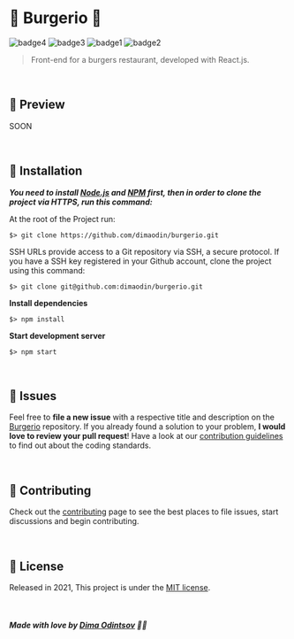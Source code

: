 # 🍔 Burgerio 🍔

 ![badge4](https://img.shields.io/badge/React_Router-CA4245?style=for-the-badge&logo=react-router&logoColor=white) ![badge3](https://img.shields.io/badge/react-%2320232a.svg?style=for-the-badge&logo=react&logoColor=%2361DAFB) ![badge1](https://img.shields.io/badge/javascript-%23323330.svg?style=for-the-badge&logo=javascript&logoColor=%23F7DF1E) ![badge2](https://img.shields.io/badge/css3-%231572B6.svg?style=for-the-badge&logo=css3&logoColor=white)

> Front-end for a burgers restaurant, developed with React.js.

<br>

## :rocket: Preview

SOON

<br>

## :construction_worker: Installation

***You need to install [Node.js](https://nodejs.org/en/download/) and [NPM](https://www.npmjs.com/) first, then in order to clone the project via HTTPS, run this command:***

At the root of the Project run:

```
$> git clone https://github.com/dimaodin/burgerio.git
```

SSH URLs provide access to a Git repository via SSH, a secure protocol. If you have a SSH key registered in your Github account, clone the project using this command:

```
$> git clone git@github.com:dimaodin/burgerio.git
```

**Install dependencies**

```
$> npm install
```

**Start development server**

```
$> npm start
```

<br>

## :bug: Issues

Feel free to **file a new issue** with a respective title and description on the [Burgerio](https://github.com/dimaodin/Burgerio/issues) repository. If you already found a solution to your problem, **I would love to review your pull request**! Have a look at our [contribution guidelines](https://github.com/dimaodin/Burgerio/blob/main/CONTRIBUTING.md) to find out about the coding standards.

<br>

## :tada: Contributing

Check out the [contributing](https://github.com/dimaodin/Burgerio/blob/main/CONTRIBUTING.md) page to see the best places to file issues, start discussions and begin contributing.

<br>

## :closed_book: License

Released in 2021,
This project is under the [MIT license](https://github.com/dimaodin/Burgerio/blob/main/LICENSE).

<br>

##### Made with love by [Dima Odintsov](https://github.com/DimaOdin) 💜🚀
